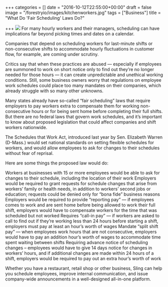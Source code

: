 +++
categories = []
date = "2016-10-12T22:55:00+00:00"
draft = false
image = "/forestryio/images/kitchenworkers.jpg"
tags = ["Business"]
title = "What Do 'Fair Scheduling' Laws Do?"

+++
![](/forestryio/images/kitchenworkers.jpg)
For many hourly workers and their managers, scheduling can have implications far beyond picking times and dates on a calendar.

Companies that depend on scheduling workers for last-minute shifts or non-consecutive shifts to accommodate hourly fluctuations in customer flow, for example, are coming under scrutiny.

Critics say that when these practices are abused — especially if employees are summoned to work on short notice only to find out they’re no longer needed for those hours — it can create unpredictable and unethical working conditions. Still, some business owners worry that regulations on employee work schedules could place too many mandates on their companies, which already struggle with so many other unknowns. 

Many states already have so-called “fair scheduling” laws that require employers to pay workers extra to compensate them for working non-consecutive hours or for being sent home before completing their full shifts. But there are no federal laws that govern work schedules, and it’s important to know about proposed legislation that could affect companies and shift workers nationwide.

The Schedules that Work Act, introduced last year by Sen. Elizabeth Warren (D-Mass.) would set national standards on setting flexible schedules for workers, and would allow employees to ask for changes to their schedules without fear of reprisal.

Here are some things the proposed law would do:

Workers at businesses with 15 or more employees would be able to ask for changes to their schedule, including the location of their work
Employers would be required to grant requests for schedule changes that arise from workers’ family or health needs, in addition to workers’ second jobs or education; requests could be denied only for “bona fide” business reasons
Employers would be required to provide “reporting pay” — if employees comes to work and are sent home before being allowed to work their full shift, employers would have to compensate workers for the time that was scheduled but not worked
Requires “call-in pay” — if workers are asked to call to find out if they’re working less than 24 hours before starting a shift, employers must pay at least an hour’s worth of wages
Mandate “split shift pay” — when employees work hours that are not consecutive, employers would have to pay an addition hour’s worth of wages to accommodate time spent waiting between shifts
Requiring advance notice of scheduling changes – employees would have to give 14 days notice for changes in workers’ hours, and if additional changes are made within 24 hours of a shift, employers would be required to pay out an extra hour’s worth of work


Whether you have a restaurant, retail shop or other business, Sling can help you schedule employees, improve internal communication, and issue company-wide announcements in a well-designed all-in-one platform.